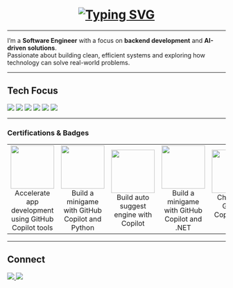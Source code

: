 <!-- Header with Typing Effect -->
<h1 align="center">
  <a href="https://git.io/typing-svg">
    <img src="https://readme-typing-svg.demolab.com?font=Fira+Code&pause=1000&color=0E75B6&center=true&vCenter=true&width=600&lines=Hi+!+I'm+Grace+Ngina;Software+Engineer;Backend+Developer;AI+%26+Machine+Learning+Enthusiast" alt="Typing SVG" />
  </a>
</h1>

---

I’m a **Software Engineer** with a focus on **backend development** and **AI-driven solutions**.  
Passionate about building clean, efficient systems and exploring how technology can solve real-world problems.  

---

## Tech Focus
<p>
  <img src="https://img.shields.io/badge/Java-ED8B00?style=for-the-badge&logo=openjdk&logoColor=white"/>
  <img src="https://img.shields.io/badge/Spring%20Boot-6DB33F?style=for-the-badge&logo=springboot&logoColor=white"/>
  <img src="https://img.shields.io/badge/Python-3776AB?style=for-the-badge&logo=python&logoColor=white"/>
  <img src="https://img.shields.io/badge/Django-092E20?style=for-the-badge&logo=django&logoColor=white"/>
  <img src="https://img.shields.io/badge/REST%20APIs-005571?style=for-the-badge&logo=fastapi&logoColor=white"/>
  <img src="https://img.shields.io/badge/MySQL-4479A1?style=for-the-badge&logo=mysql&logoColor=white"/>
</p>

---

### Certifications & Badges

<table align="center">
  <tr>
    <td align="center" width="200">
      <a href="https://learn.microsoft.com/api/achievements/share/en-us/Grace-9551/A4XYSW47?sharingId=BDFE48A72B7E687C">
        <img src="https://learn.microsoft.com/training/achievements/generic-badge.svg" width="100"/>
      </a>
      <br/>
      Accelerate app development using GitHub Copilot tools
    </td>
    <td align="center" width="200">
      <a href="https://learn.microsoft.com/api/achievements/share/en-us/Grace-9551/9YG6RTPU?sharingId=BDFE48A72B7E687C">
        <img src="https://learn.microsoft.com/training/achievements/generic-badge.svg" width="100"/>
      </a>
      <br/>
      Build a minigame with GitHub Copilot and Python
    </td>
     <td align="center" width="200">
      <a href=https://learn.microsoft.com/api/achievements/share/en-us/Grace-9551/FMW7N9GX?sharingId=BDFE48A72B7E687C>
        <img src="https://learn.microsoft.com/training/achievements/generic-badge.svg" width="100"/>
      </a>
      <br/>
      Build auto suggest engine with Copilot
    </td>
     <td align="center" width="200">
      <a href=https://learn.microsoft.com/api/achievements/share/en-us/Grace-9551/NV87QEMF?sharingId=BDFE48A72B7E687C>
        <img src="https://learn.microsoft.com/training/achievements/generic-badge.svg" width="100"/>
      </a>
      <br/>
       Build a minigame with GitHub Copilot and .NET
    </td>
    <td align="center" width="200">
      <a href=https://learn.microsoft.com/api/achievements/share/en-us/Grace-9551/NV85VZLF?sharingId=BDFE48A72B7E687C>
        <img src="https://learn.microsoft.com/training/achievements/generic-badge.svg" width="100"/>
      </a>
      <br/>
      Challenge GitHub Copilot with SQL
    </td>
    <td align="center" width="200">
      <a href=https://learn.microsoft.com/api/achievements/share/en-us/Grace-9551/NV85VZLF?sharingId=BDFE48A72B7E687C>
        <img src="https://learn.microsoft.com/training/achievements/generic-badge.svg" width="100"/>
      </a>
      <br/>
      Challenge GitHub Copilot with SQL
    </td>
    <td align="center" width="200">
      <a href=https://learn.microsoft.com/api/achievements/share/en-us/Grace-9551/ZBA3M8C2?sharingId=BDFE48A72B7E687C>
        <img src="https://learn.microsoft.com/training/achievements/generic-badge.svg" width="100"/>
      </a>
      <br/>
      Building applications with GitHub Copilot agent mode
    </td>
    <td align="center" width="200">
      <a href=https://learn.microsoft.com/api/achievements/share/en-us/Grace-9551/2D7H8RTV?sharingId=BDFE48A72B7E687C>
        <img src="https://learn.microsoft.com/training/achievements/generic-badge.svg" width="100"/>
      </a>
      <br/>
      Introduction to vibe coding
    </td>
     <td align="center" width="200">
      <a href=https://learn.microsoft.com/api/achievements/share/en-us/Grace-9551/3A9DLP2H?sharingId=BDFE48A72B7E687C>
        <img src="https://learn.microsoft.com/training/achievements/generic-badge.svg" width="100"/>
      </a>
      <br/>
      Responsible AI with GitHub Copilot
    </td>
  </tr>
</table>

---

## Connect
<p>
  <a href="https://www.linkedin.com/in/grace-mwangi-b1335b314" target="_blank">
    <img src="https://img.shields.io/badge/LinkedIn-0A66C2?style=for-the-badge&logo=linkedin&logoColor=white"/>
  </a>
  <a href="mailto:nginamwangi2@gmail.com">
    <img src="https://img.shields.io/badge/Email-D14836?style=for-the-badge&logo=gmail&logoColor=white"/>
  </a>
</p>
